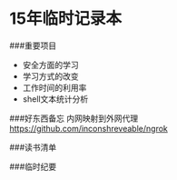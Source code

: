 15年临时记录本
============

###重要项目
* 安全方面的学习
* 学习方式的改变
* 工作时间的利用率
* shell文本统计分析

###好东西备忘
内网映射到外网代理
https://github.com/inconshreveable/ngrok

###读书清单


###临时纪要



